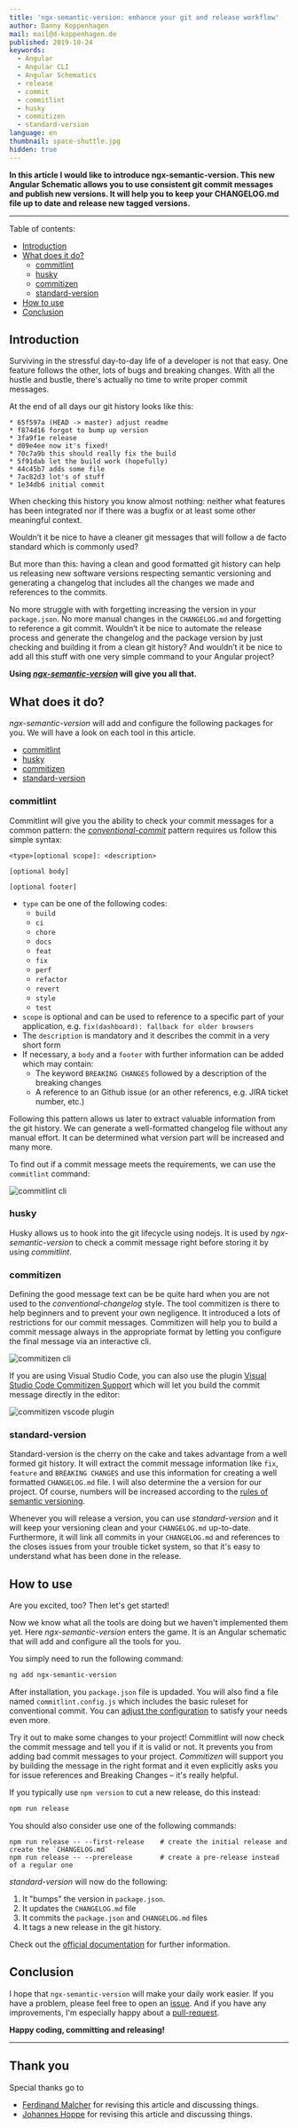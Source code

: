 ```yaml
---
title: 'ngx-semantic-version: enhance your git and release workflow'
author: Danny Koppenhagen
mail: mail@d-koppenhagen.de
published: 2019-10-24
keywords:
  - Angular
  - Angular CLI
  - Angular Schematics
  - release
  - commit
  - commitlint
  - husky
  - commitizen
  - standard-version
language: en
thumbnail: space-shuttle.jpg
hidden: true
---
```


**In this article I would like to introduce ngx-semantic-version.
This new Angular Schematic allows you to use consistent git commit messages and publish new versions.
It will help you to keep your CHANGELOG.md file up to date and release new tagged versions.**

<hr>

Table of contents:

- [Introduction](/blog/2019-10-ngx-semantic-version#introduction)
- [What does it do?](/blog/2019-10-ngx-semantic-version#what-does-it-do-)
  - [commitlint](/blog/2019-10-ngx-semantic-version#commitlint)
  - [husky](/blog/2019-10-ngx-semantic-version#husky)
  - [commitizen](/blog/2019-10-ngx-semantic-version#commitizen)
  - [standard-version](/blog/2019-10-ngx-semantic-version#standard-version)
- [How to use](/blog/2019-10-ngx-semantic-version#how-to-use)
- [Conclusion](/blog/2019-10-ngx-semantic-version#conclusion)

## Introduction

Surviving in the stressful day-to-day life of a developer is not that easy. One feature follows the other, lots of bugs and breaking changes. With all the hustle and bustle, there's actually no time to write proper commit messages.

At the end of all days our git history looks like this:

```text
* 65f597a (HEAD -> master) adjust readme
* f874d16 forgot to bump up version
* 3fa9f1e release
* d09e4ee now it's fixed!
* 70c7a9b this should really fix the build
* 5f91dab let the build work (hopefully)
* 44c45b7 adds some file
* 7ac82d3 lot's of stuff
* 1e34db6 initial commit
```

When checking this history you know almost nothing: neither what features has been integrated nor if there was a bugfix or at least some other meaningful context.

Wouldn’t it be nice to have a cleaner git messages that will follow a de facto standard which is commonly used?

But more than this: having a clean and good formatted git history can help us releasing new software versions respecting semantic versioning and generating a changelog that includes all the changes we made and references to the commits.

No more struggle with with forgetting increasing the version in your `package.json`. No more manual changes in the `CHANGELOG.md` and forgetting to reference a git commit. Wouldn‘t it be nice to automate the release process and generate the changelog and the package version by just checking and building it from a clean git history?
And wouldn’t it be nice to add all this stuff with one very simple command to your Angular project?

__Using [_ngx-semantic-version_](https://www.npmjs.com/package/ngx-semantic-version) will give you all that.__

## What does it do?

_ngx-semantic-version_ will add and configure the following packages for you.
We will have a look on each tool in this article.

- [commitlint](https://commitlint.js.org)
- [husky](https://www.npmjs.com/package/husky)
- [commitizen](https://www.npmjs.com/package/commitizen)
- [standard-version](https://www.npmjs.com/package/standard-version)

### commitlint

Commitlint will give you the ability to check your commit messages for a common pattern: the [_conventional-commit_](https://www.conventionalcommits.org) pattern requires us follow this simple syntax:

```
<type>[optional scope]: <description>

[optional body]

[optional footer]
```

- `type` can be one of the following codes:
  - `build`
  - `ci`
  - `chore`
  - `docs`
  - `feat`
  - `fix`
  - `perf`
  - `refactor`
  - `revert`
  - `style`
  - `test`
- `scope` is optional and can be used to reference to a specific part of your application, e.g. `fix(dashboard): fallback for older browsers`
- The `description` is mandatory  and it describes the commit in a very short form
- If necessary, a `body` and a `footer` with further information can be added which may contain:
  - The keyword `BREAKING CHANGES` followed by a description of the breaking changes
  - A reference to an Github issue (or an other referencs, e.g. JIRA ticket number, etc.)

Following this pattern allows us later to extract valuable information from the git history.
We can generate a well-formatted changelog file without any manual effort.
It can be determined what version part will be increased and many more.

To find out if a commit message meets the requirements, we can use the `commitlint` command:

![commitlint cli](./commitlint.png)

### husky

Husky allows us to hook into the git lifecycle using nodejs. It is used by _ngx-semantic-version_ to check a commit message right before storing it by using _commitlint_.

### commitizen

Defining the good message text can be be quite hard when you are not used to the _conventional-changelog_ style.
The tool commitizen is there to help beginners and to prevent your own negligence.
It introduced a lots of restrictions  for our commit messages.
Commitizen will help you to build a commit message always in the appropriate format by letting you configure the final message via an interactive cli.

![commitizen cli](./commitizen.png)

If you are using Visual Studio Code, you can also use the plugin [Visual Studio Code Commitizen Support](https://marketplace.visualstudio.com/items?itemName=KnisterPeter.vscode-commitizen) which will let you build the commit message directly in the editor:

![commitizen vscode plugin](./commitizen-vscode.png)

### standard-version

Standard-version is the cherry on the cake and takes advantage from a well formed git history.
It will extract the commit message information like `fix`, `feature` and `BREAKING CHANGES` and use this information for creating a well formatted `CHANGELOG.md` file.
I will also determine the a version for our project.
Of course, numbers will be increased according to the [rules of semantic versioning](https://semver.org/).

Whenever you will release a version, you can use _standard-version_ and it will keep your versioning clean and your `CHANGELOG.md` up-to-date.
Furthermore, it will link all commits in your `CHANGELOG.md` and references to the closes issues from your trouble ticket system, so that it's easy to understand what has been done in the release.

## How to use

Are you excited, too? Then let's get started!

Now we know what all the tools are doing but we haven't implemented them yet. Here _ngx-semantic-version_ enters the game. It is an Angular schematic that will add and configure all the tools for you.

You simply need to run the following command:

```bash
ng add ngx-semantic-version
```

After installation, you `package.json` file is updaded.
You will also find a file named `commitlint.config.js` which includes the basic ruleset for conventional commit.
You can [adjust the configuration](https://commitlint.js.org/#/reference-rules) to satisfy your needs even more.

Try it out to make some changes to your project! Commitlint will now check the commit message and tell you if it is valid or not. It prevents you from adding bad commit messages to your project.
_Commitizen_ will support you by building the message in the right format and it even explicitly asks you for issue references and Breaking Changes – it's really helpful.

If you typically use `npm version` to cut a new release, do this instead:

```bash
npm run release
```

You should also consider use one of the following commands:

```
npm run release -- --first-release    # create the initial release and create the `CHANGELOG.md`
npm run release -- --prerelease       # create a pre-release instead of a regular one
```

_standard-version_ will now do the following:

1. It "bumps" the version in `package.json`.
2. It updates the `CHANGELOG.md` file
3. It commits the `package.json` and `CHANGELOG.md` files
4. It tags a new release in the git history.

Check out the [official documentation](https://www.npmjs.com/package/standard-version#release-as-a-pre-release) for further information.

## Conclusion

I hope that `ngx-semantic-version` will make your daily work easier. If you have a problem, please feel free to open an [issue](https://github.com/d-koppenhagen/ngx-semantic-version/issues). And if you have any improvements, I'm especially happy about a [pull-request](https://github.com/d-koppenhagen/ngx-semantic-version/pulls).

**Happy coding, committing and releasing!**

<hr>

## Thank you

Special thanks go to

- [Ferdinand Malcher](https://twitter.com/fmalcher01) for revising this article and discussing things.
- [Johannes Hoppe](https://twitter.com/fmalcher01) for revising this article and discussing things.

